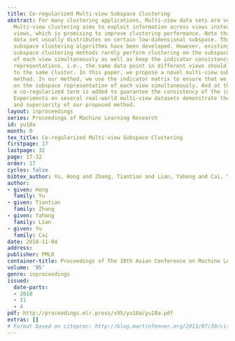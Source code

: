 ```yaml
---
title: Co-regularized Multi-view Subspace Clustering
abstract: For many clustering applications, Multi-view data sets are very common.
  Multi-view clustering aims to exploit information across views instead of individual
  views, which is promising to improve clustering performance. Note that a high-dimensional
  data set usually distributes on certain low-dimensional subspace. Thus, many multi-view
  subspace clustering algorithms have been developed. However, existing multi-view
  subspace clustering methods rarely perform clustering on the subspace representation
  of each view simultaneously as well as keep the indicator consistency among the
  representations, i.e., the same data point in different views should be assigned
  to the same cluster. In this paper, we propose a novel multi-view subspace clustering
  method. In our method, we use the indicator matrix to ensure that we perform clustering
  on the subspace representation of each view simultaneously. And at the same time,
  a co-regularized term is added to guarantee the consistency of the indicator matrices.
  Experiments on several real-world multi-view datasets demonstrate the effectiveness
  and superiority of our proposed method.
layout: inproceedings
series: Proceedings of Machine Learning Research
id: yu18a
month: 0
tex_title: Co-regularized Multi-view Subspace Clustering
firstpage: 17
lastpage: 32
page: 17-32
order: 17
cycles: false
bibtex_author: Yu, Hong and Zhang, Tiantian and Lian, Yahong and Cai, Yu
author:
- given: Hong
  family: Yu
- given: Tiantian
  family: Zhang
- given: Yahong
  family: Lian
- given: Yu
  family: Cai
date: 2018-11-04
address: 
publisher: PMLR
container-title: Proceedings of The 10th Asian Conference on Machine Learning
volume: '95'
genre: inproceedings
issued:
  date-parts:
  - 2018
  - 11
  - 4
pdf: http://proceedings.mlr.press/v95/yu18a/yu18a.pdf
extras: []
# Format based on citeproc: http://blog.martinfenner.org/2013/07/30/citeproc-yaml-for-bibliographies/
---
```

